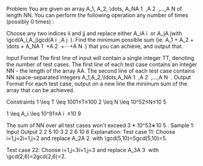 Problem
You are given an array A_1, A_2, \dots, A_NA 
1
​
 ,A 
2
​
 ,…,A 
N
​
  of length NN. You can perform the following operation any number of times (possibly 0 times) :

Choose any two indices ii and jj and replace either A_iA 
i
​
  or A_jA 
j
​
  with \gcd(A_i,A_j)gcd(A 
i
​
 ,A 
j
​
 ).
Find the minimum possible sum (ie. A_1 + A_2 + \dots + A_NA 
1
​
 +A 
2
​
 +⋯+A 
N
​
 ) that you can achieve, and output that.

Input Format
The first line of input will contain a single integer TT, denoting the number of test cases.
The first line of each test case contains an integer NN - the length of the array AA.
The second line of each test case contains NN space-separated integers A_1,A_2,\ldots,A_NA 
1
​
 ,A 
2
​
 ,…,A 
N
​
 .​
Output Format
For each test case, output on a new line the minimum sum of the array that can be achieved.

Constraints
1 \leq T \leq 1001≤T≤100
2 \leq N \leq 10^52≤N≤10 
5
 
1 \leq A_i \leq 10^91≤A 
i
​
 ≤10 
9
 
The sum of NN over all test cases won't exceed 3 * 10^53∗10 
5
 .
Sample 1:
Input
Output
2
2
5 10
3
2 2 6
10
6
Explanation:
Test case 11: Choose i=1,j=2i=1,j=2 and replace A_2A 
2
​
  with \gcd(5,10)=5gcd(5,10)=5.

Test case 22: Choose i=1,j=3i=1,j=3 and replace A_3A 
3
​
  with \gcd(2,6)=2gcd(2,6)=2.